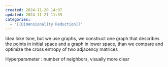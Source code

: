 ```yaml
---
created: 2024-11-20 14:37
updated: 2024-11-21 11:39
categories:
  - "[[Dimensionality Reduction]]"
---
```

Idea loke tsne, but we use graphs, we construct one graph that describes the points in initial space and a graph in lower space, than we compare and optimize the cross entropy of two adjacency matrices

Hyperparameter : number of neighbors, visually more clear